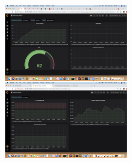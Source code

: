 
<img src="images/service-stats-dashboard.png" width="400"> <img src="images/system-stats-dashboard.png" width="400">
